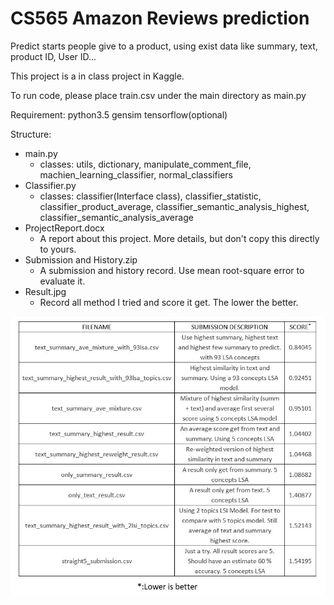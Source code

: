 # CS565 Amazon Reviews prediction
Predict starts people give to a product, using exist data like summary, text, product ID, User ID...

This project is a in class project in Kaggle. 

To run code, please place train.csv under the main directory as main.py

Requirement:
    python3.5
    gensim
    tensorflow(optional)

Structure:
* main.py
    - classes: utils, dictionary, manipulate_comment_file, machien_learning_classifier, normal_classifiers
* Classifier.py
    - classes: classifier(Interface class), classifier_statistic, classifier_product_average, classifier_semantic_analysis_highest, classifier_semantic_analysis_average
* ProjectReport.docx 
    - A report about this project. More details, but don't copy this directly to yours. 
* Submission and History.zip
    - A submission and history record. Use mean root-square error to evaluate it. 
* Result.jpg
    - Record all method I tried and score it get. The lower the better. 


![Result Graph](./Result.jpg)


